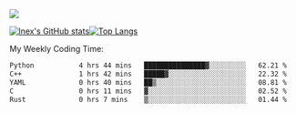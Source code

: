 ![](https://komarev.com/ghpvc/?username=lnexenl&style=flat-square&color=orange)

[![lnex's GitHub stats](https://github-readme-stats.vercel.app/api?username=lnexenl&count_private=true&show_icons=true)](https://github.com/anuraghazra/github-readme-stats)[![Top Langs](https://github-readme-stats.vercel.app/api/top-langs/?username=lnexenl&layout=compact&langs_count=8&exclude_repo=32-bit-MIPS-CPU)](https://github.com/anuraghazra/github-readme-stats)

My Weekly Coding Time:
<!--START_SECTION:waka-->

```txt
Python           4 hrs 44 mins   ███████████████▓░░░░░░░░░   62.21 %
C++              1 hrs 42 mins   █████▓░░░░░░░░░░░░░░░░░░░   22.32 %
YAML             0 hrs 40 mins   ██▒░░░░░░░░░░░░░░░░░░░░░░   08.81 %
C                0 hrs 11 mins   ▓░░░░░░░░░░░░░░░░░░░░░░░░   02.52 %
Rust             0 hrs 7 mins    ▒░░░░░░░░░░░░░░░░░░░░░░░░   01.44 %
```

<!--END_SECTION:waka-->


